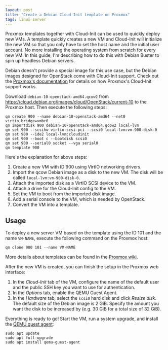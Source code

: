 ```yaml
---
layout: post
title: "Create a Debian Cloud-Init template on Proxmox"
tags: linux server
---
```


Proxmox templates together with Cloud-Init can be used to quickly deploy new VMs. A template quickly creates a new VM
and Cloud-Init will initialize the new VM so that you only have to set the host name and the initial user account.
No more installing the operating system from scratch for every new VM. In this guide, I'm describing how to do this with
Debian Buster to spin up headless Debian servers.

Debian doesn't provide a special image for this use case, but the Debian images designed for OpenStack come with
Cloud-Init support. Check out the [Proxmox's documentation](https://pve.proxmox.com/wiki/Cloud-Init_Support) for details
on how Proxmox's Cloud-Init support works.

Download `debian-10-openstack-amd64.qcow2` from <https://cloud.debian.org/images/cloud/OpenStack/current-10> to the
Proxmox host. Then execute the following steps:

```shell
qm create 900 --name debian-10-openstack-amd64 --net0 virtio,bridge=vmbr0
qm importdisk 900 debian-10-openstack-amd64.qcow2 local-lvm
qm set 900 --scsihw virtio-scsi-pci --scsi0 local-lvm:vm-900-disk-0
qm set 900 --ide2 local-lvm:cloudinit
qm set 900 --boot c --bootdisk scsi0
qm set 900 --serial0 socket --vga serial0
qm template 900
```

Here's the explanation for above steps:

1. Create a new VM with ID 900 using VirtIO networking drivers.
2. Import the qcow Debian image as a disk to the new VM. The disk will be called `local-lvm:vm-900-disk-0`.
3. Attach the imported disk as a VirtIO SCSI device to the VM.
4. Attach a drive for the Cloud-Init config to the VM.
5. Set the VM to boot from the imported disk image.
6. Add a serial console to the VM, which is needed by OpenStack.
7. Convert the VM into a template.

## Usage

To deploy a new server VM based on the template using the ID 101 and the name `VM-NAME`, execute the following command
on the Proxmox host:

```shell
qm clone 900 101 --name VM-NAME
```

More details about templates can be found in the [Proxmox wiki](https://pve.proxmox.com/wiki/VM_Templates_and_Clones).

After the new VM is created, you can finish the setup in the Proxmox web interface:

1. In the *Cloud-Init* tab of the VM, configure the name of the default user and the public SSH key you want to use for
authentication.
2. In the *Options* tab, enable the QEMU Guest Agent.
3. In the *Hardware* tab, select the `scsi0` hard disk and click *Resize disk*. The default size of the Debian image is
2 GiB. Specify the amount you want the disk to be increased by (e.g. 30 GiB for a total size of 32 GiB).

Everything is ready to go! Start the VM, run a system upgrade, and install the
[QEMU guest agent](https://pve.proxmox.com/wiki/Qemu-guest-agent):

```shell
sudo apt update
sudo apt full-upgrade
sudo apt install qemu-guest-agent
```

